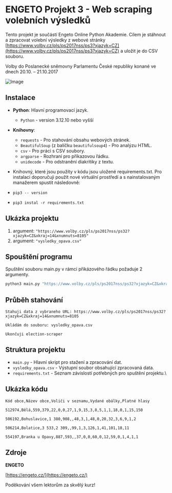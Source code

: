 # ENGETO Projekt 3 - Web scraping volebních výsledků

Tento projekt je součástí Engeto Online Python Akademie. Cílem je stáhnout a zpracovat volební výsledky z webové stránky [https://www.volby.cz/pls/ps2017nss/ps3?xjazyk=CZ](https://www.volby.cz/pls/ps2017nss/ps3?xjazyk=CZ) a uložit je do CSV souboru.

Volby do Poslanecké sněmovny Parlamentu České republiky konané ve dnech 20.10. – 21.10.2017

![Image](https://github.com/user-attachments/assets/f9875e6e-3d55-49f8-a1c8-c10ddd0259c8)

## Instalace

- **Python**: Hlavní programovací jazyk.
  - `Python` - version 3.12.10 nebo vyšší
- **Knihovny**:
  - `requests` - Pro stahování obsahu webových stránek.
  - `BeautifulSoup` (z balíčku `beautifulsoup4`) - Pro analýzu HTML.
  - `csv` - Pro práci s CSV soubory.
  - `argparse` - Rozhraní pro příkazovou řádku.
  - `unidecode` - Pro odstranění diakritiky z textu.
  
- Knihovný, které jsou použity v kódu jsou uložené requirements.txt.
Pro instalaci doporučuji použit nové virtuální prostředí a s nainstalovaným manažerem spustit následovně:
- ```pip3 -- version```
- ```pip3 instal -r requirements.txt```

## Ukázka projektu
  1. argument: `"https://www.volby.cz/pls/ps2017nss/ps32?xjazyk=CZ&xkraj=14&xnumnuts=8105"`
  2. argument: `"vysledky_opava.csv"`

## Spouštění programu

Spuštění souboru main.py v rámci přikázového řádku požaduje 2 argumenty.
   ```bash
   python3 main.py "https://www.volby.cz/pls/ps2017nss/ps32?xjazyk=CZ&xkraj=14&xnumnuts=8105" "vysledky_opava.csv"
   ```

## Průběh stahování
`Stahuji data z vybraneho URL: https://www.volby.cz/pls/ps2017nss/ps32?xjazyk=CZ&xkraj=14&xnumnuts=8105`

`Ukládám do souboru: vysledky_opava.csv`

`Ukončuji election-scraper`

## Struktura projektu
- `main.py` - Hlavní skript pro stažení a zpracování dat.
- `vysledky_opava.csv` - Výstupní soubor obsahující zpracovaná data.
- `requirements.txt` - Seznam závislostí potřebných pro spuštění projektu.\

## Ukázka kódu

```Kód obce,Název obce,Voliči v seznamu,Vydané obálky,Platné hlasy```

```512974,Bělá,559,379,22,0,0,27,1,9,15,3,8,5,1,1,18,0,1,15,150```

```506192,Bohuslavice,1 380,908,,48,3,1,48,0,20,32,3,6,9,1,2```

```506214,Bolatice,3 533,2 309,,99,1,3,126,1,41,101,18,11```

```554197,Branka u Opavy,887,593,,37,0,0,60,0,12,59,0,1,4,1,1```

## Zdroje
**ENGETO**

[https://engeto.cz/](https://engeto.cz/)

Poděkování všem lektorům za skvělý kurz!
